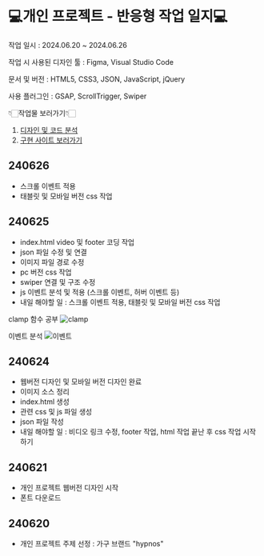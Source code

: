 # 💻개인 프로젝트 - 반응형 작업 일지💻 #

작업 일시 : 2024.06.20 ~ 2024.06.26

작업 시 사용된 디자인 툴 : Figma, Visual Studio Code

문서 및 버전 : HTML5, CSS3, JSON, JavaScript, jQuery

사용 플러그인 : GSAP, ScrollTrigger, Swiper

👇🏻작업물 보러가기👇🏻
1. [디자인 및 코드 분석](https://www.figma.com/design/YS7BAEqnNXI3SfVpiCgOro/%EA%B0%9C%EC%9D%B8%ED%94%84%EB%A1%9C%EC%A0%9D%ED%8A%B8-%EB%B0%98%EC%9D%91%ED%98%95?node-id=27-1198&t=WK4CTOru05i0w16N-1, "피그마로 바로가기")
2. [구현 사이트 보러가기](https://gonghanna.github.io/Personal-Project/hypnos/)

## 240626 ##
- 스크롤 이벤트 적용
- 태블릿 및 모바일 버전 css 작업

## 240625 ##
- index.html video 및 footer 코딩 작업
- json 파일 수정 및 연결
- 이미지 파일 경로 수정
- pc 버전 css 작업
- swiper 연결 및 구조 수정
- js 이벤트 분석 및 적용 (스크롤 이벤트, 허버 이벤트 등)
- 내일 해야할 일 : 스크롤 이벤트 적용, 태블릿 및 모바일 버전 css 작업

clamp 함수 공부
![clamp](https://github.com/GongHanna/Personal-Project/assets/160007300/bce7bcb0-412d-48fe-8f51-67812c0b3334)

이벤트 분석
![이벤트](https://github.com/GongHanna/Personal-Project/assets/160007300/a4090468-b6cd-4a2e-acf8-adae1035efd9)

## 240624 ##
- 웹버전 디자인 및 모바일 버전 디자인 완료
- 이미지 소스 정리
- index.html 생성
- 관련 css 및 js 파일 생성
- json 파일 작성
- 내일 해야할 일 : 비디오 링크 수정, footer 작업, html 작업 끝난 후 css 작업 시작하기

## 240621 ##
- 개인 프로젝트 웹버전 디자인 시작
- 폰트 다운로드

## 240620 ##
- 개인 프로젝트 주제 선정 : 가구 브랜드 "hypnos"
